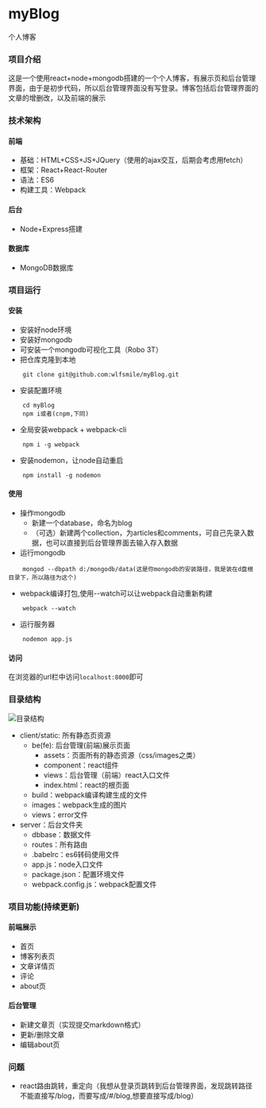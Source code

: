 # myBlog
个人博客

### 项目介绍
这是一个使用react+node+mongodb搭建的一个个人博客，有展示页和后台管理界面，由于是初步代码，所以后台管理界面没有写登录。博客包括后台管理界面的文章的增删改，以及前端的展示

### 技术架构
#### 前端
+ 基础：HTML+CSS+JS+JQuery（使用的ajax交互，后期会考虑用fetch）
+ 框架：React+React-Router
+ 语法：ES6
+ 构建工具：Webpack
#### 后台
+ Node+Express搭建
#### 数据库 
+ MongoDB数据库

### 项目运行
#### 安装
+ 安装好node环境
+ 安装好mongodb
+ 可安装一个mongodb可视化工具（Robo 3T）
+ 把仓库克隆到本地
```
    git clone git@github.com:wlfsmile/myBlog.git
```
+ 安装配置环境
```
    cd myBlog
    npm i或者(cnpm,下同)
```
+ 全局安装webpack + webpack-cli
```
    npm i -g webpack
```
+ 安装nodemon，让node自动重启
```
    npm install -g nodemon
```
#### 使用
+ 操作mongodb
    + 新建一个database，命名为blog
    + （可选）新建两个collection，为articles和comments，可自己先录入数据，也可以直接到后台管理界面去输入存入数据
+ 运行mongodb
```
    mongod --dbpath d:/mongodb/data(这是你mongodb的安装路径，我是装在d盘根目录下，所以路径为这个)
```
+ webpack编译打包,使用--watch可以让webpack自动重新构建
```
    webpack --watch
```
+ 运行服务器
```
    nodemon app.js
```
#### 访问
在浏览器的url栏中访问```localhost:8000```即可

### 目录结构
![目录结构](https://github.com/wlfsmile/myBlog/blob/master/images/tree.png)

<!-- <img src="https://github.com/wlfsmile/myBlog/blob/master/images/tree.png" align="center" /> -->

+ client/static: 所有静态页资源
    + be(fe): 后台管理(前端)展示页面 
        + assets：页面所有的静态资源（css/images之类）
        + component：react组件
        + views：后台管理（前端）react入口文件
        + index.html：react的根页面
    + build：webpack编译构建生成的文件
    + images：webpack生成的图片
    + views：error文件
+ server：后台文件夹
    + dbbase：数据文件
    + routes：所有路由
    + .babelrc：es6转码使用文件
    + app.js：node入口文件
    + package.json：配置环境文件
    + webpack.config.js：webpack配置文件

### 项目功能(持续更新)
#### 前端展示
+ 首页
+ 博客列表页
+ 文章详情页
+ 评论
+ about页
#### 后台管理
+ 新建文章页（实现提交markdown格式）
+ 更新/删除文章
+ 编辑about页

### 问题
+ react路由跳转，重定向（我想从登录页跳转到后台管理界面，发现跳转路径不能直接写/blog，而要写成/#/blog,想要直接写成/blog）